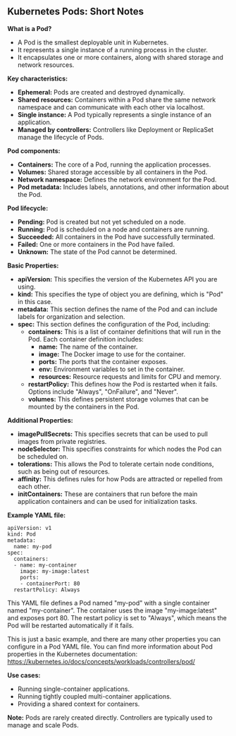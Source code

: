 ## Kubernetes Pods: Short Notes

**What is a Pod?**

* A Pod is the smallest deployable unit in Kubernetes. 
* It represents a single instance of a running process in the cluster. 
* It encapsulates one or more containers, along with shared storage and network resources.

**Key characteristics:**

* **Ephemeral:** Pods are created and destroyed dynamically. 
* **Shared resources:** Containers within a Pod share the same network namespace and can communicate with each other via localhost. 
* **Single instance:** A Pod typically represents a single instance of an application. 
* **Managed by controllers:** Controllers like Deployment or ReplicaSet manage the lifecycle of Pods.

**Pod components:**

* **Containers:** The core of a Pod, running the application processes. 
* **Volumes:** Shared storage accessible by all containers in the Pod. 
* **Network namespace:** Defines the network environment for the Pod. 
* **Pod metadata:** Includes labels, annotations, and other information about the Pod.

**Pod lifecycle:**

* **Pending:** Pod is created but not yet scheduled on a node. 
* **Running:** Pod is scheduled on a node and containers are running. 
* **Succeeded:** All containers in the Pod have successfully terminated. 
* **Failed:** One or more containers in the Pod have failed. 
* **Unknown:** The state of the Pod cannot be determined.

**Basic Properties:**

* **apiVersion:** This specifies the version of the Kubernetes API you are using.
* **kind:** This specifies the type of object you are defining, which is "Pod" in this case.
* **metadata:** This section defines the name of the Pod and can include labels for organization and selection.
* **spec:** This section defines the configuration of the Pod, including:
    * **containers:** This is a list of container definitions that will run in the Pod. Each container definition includes:
        * **name:** The name of the container.
        * **image:** The Docker image to use for the container.
        * **ports:** The ports that the container exposes.
        * **env:** Environment variables to set in the container.
        * **resources:** Resource requests and limits for CPU and memory.
    * **restartPolicy:** This defines how the Pod is restarted when it fails. Options include "Always", "OnFailure", and "Never".
    * **volumes:** This defines persistent storage volumes that can be mounted by the containers in the Pod.

**Additional Properties:**

* **imagePullSecrets:** This specifies secrets that can be used to pull images from private registries.
* **nodeSelector:** This specifies constraints for which nodes the Pod can be scheduled on.
* **tolerations:** This allows the Pod to tolerate certain node conditions, such as being out of resources.
* **affinity:** This defines rules for how Pods are attracted or repelled from each other.
* **initContainers:** These are containers that run before the main application containers and can be used for initialization tasks.

**Example YAML file:**

```
apiVersion: v1
kind: Pod
metadata:
  name: my-pod
spec:
  containers:
  - name: my-container
    image: my-image:latest
    ports:
    - containerPort: 80
  restartPolicy: Always

```

This YAML file defines a Pod named "my-pod" with a single container named "my-container". The container uses the image "my-image:latest" and exposes port 80. The restart policy is set to "Always", which means the Pod will be restarted automatically if it fails.

This is just a basic example, and there are many other properties you can configure in a Pod YAML file. You can find more information about Pod properties in the Kubernetes documentation: https://kubernetes.io/docs/concepts/workloads/controllers/pod/

**Use cases:**

* Running single-container applications. 
* Running tightly coupled multi-container applications. 
* Providing a shared context for containers. 

**Note:** Pods are rarely created directly. Controllers are typically used to manage and scale Pods.
